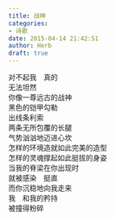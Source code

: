 ```yaml
---  
title: 战神  
categories:  
- 诗歌  
date: 2015-04-14 21:42:51  
author: Herb  
draft: true
---  
```

对不起我　真的  
无法坦然  
你像一尊远古的战神  
黑色的铠甲勾勒  
出线条利索  
两条无所包覆的长腿  
气势汹汹地迈进心坎  
怎样的环境造就如此完美的造型  
怎样的灵魂撑起如此挺拔的身姿  
当我的脊梁在你出现时  
就被感染　挺直  
而你沉稳地向我走来  
我　和我的矜持  
被撞得粉碎